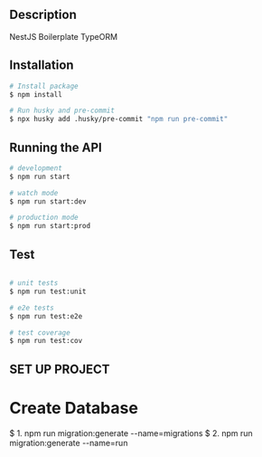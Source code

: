 
[circleci-image]: https://img.shields.io/circleci/build/github/nestjs/nest/master?token=abc123def456
[circleci-url]: https://circleci.com/gh/nestjs/nest

 
## Description

NestJS Boilerplate TypeORM

## Installation

```bash
# Install package
$ npm install

# Run husky and pre-commit
$ npx husky add .husky/pre-commit "npm run pre-commit"
```

## Running the API

```bash
# development
$ npm run start

# watch mode
$ npm run start:dev

# production mode
$ npm run start:prod
```

## Test

```bash

# unit tests
$ npm run test:unit

# e2e tests
$ npm run test:e2e

# test coverage
$ npm run test:cov
```

## SET UP PROJECT

# Create Database
$ 1. npm run migration:generate --name=migrations
$ 2. npm run migration:generate --name=run
